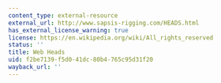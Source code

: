 ```yaml
---
content_type: external-resource
external_url: http://www.sapsis-rigging.com/HEADS.html
has_external_license_warning: true
license: https://en.wikipedia.org/wiki/All_rights_reserved
status: ''
title: Web Heads
uid: f2be7139-f5d0-41dc-80b4-765c95d31f20
wayback_url: ''
---
```

